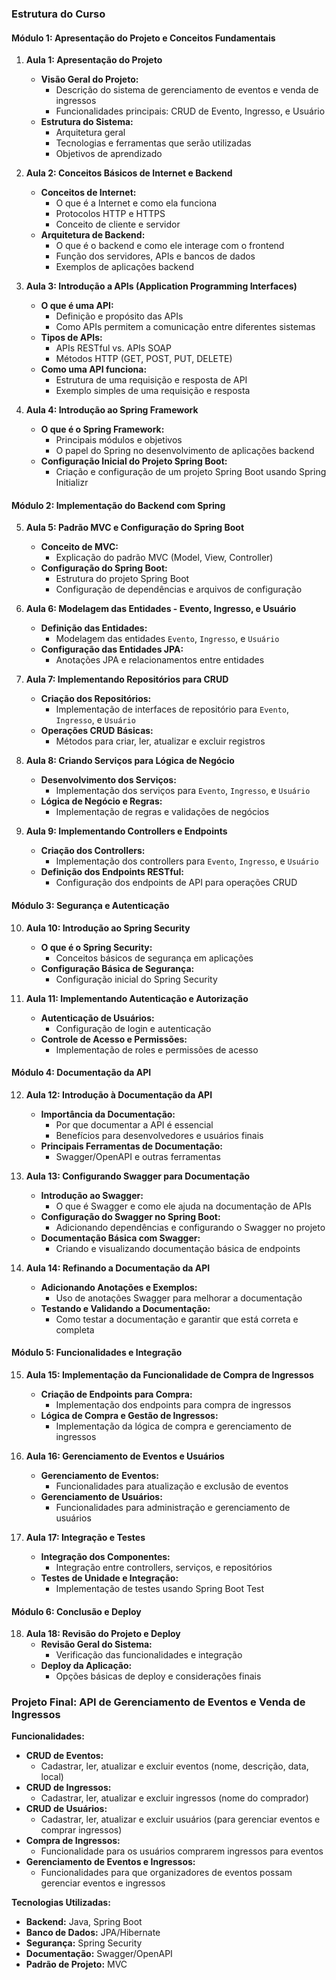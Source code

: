 ### Estrutura do Curso

#### Módulo 1: Apresentação do Projeto e Conceitos Fundamentais

1. **Aula 1: Apresentação do Projeto**
   - **Visão Geral do Projeto:**
     - Descrição do sistema de gerenciamento de eventos e venda de ingressos
     - Funcionalidades principais: CRUD de Evento, Ingresso, e Usuário
   - **Estrutura do Sistema:**
     - Arquitetura geral
     - Tecnologias e ferramentas que serão utilizadas
     - Objetivos de aprendizado

2. **Aula 2: Conceitos Básicos de Internet e Backend**
   - **Conceitos de Internet:**
     - O que é a Internet e como ela funciona
     - Protocolos HTTP e HTTPS
     - Conceito de cliente e servidor
   - **Arquitetura de Backend:**
     - O que é o backend e como ele interage com o frontend
     - Função dos servidores, APIs e bancos de dados
     - Exemplos de aplicações backend

3. **Aula 3: Introdução a APIs (Application Programming Interfaces)**
   - **O que é uma API:**
     - Definição e propósito das APIs
     - Como APIs permitem a comunicação entre diferentes sistemas
   - **Tipos de APIs:**
     - APIs RESTful vs. APIs SOAP
     - Métodos HTTP (GET, POST, PUT, DELETE)
   - **Como uma API funciona:**
     - Estrutura de uma requisição e resposta de API
     - Exemplo simples de uma requisição e resposta

4. **Aula 4: Introdução ao Spring Framework**
   - **O que é o Spring Framework:**
     - Principais módulos e objetivos
     - O papel do Spring no desenvolvimento de aplicações backend
   - **Configuração Inicial do Projeto Spring Boot:**
     - Criação e configuração de um projeto Spring Boot usando Spring Initializr

#### Módulo 2: Implementação do Backend com Spring

5. **Aula 5: Padrão MVC e Configuração do Spring Boot**
   - **Conceito de MVC:**
     - Explicação do padrão MVC (Model, View, Controller)
   - **Configuração do Spring Boot:**
     - Estrutura do projeto Spring Boot
     - Configuração de dependências e arquivos de configuração

6. **Aula 6: Modelagem das Entidades - Evento, Ingresso, e Usuário**
   - **Definição das Entidades:**
     - Modelagem das entidades `Evento`, `Ingresso`, e `Usuário`
   - **Configuração das Entidades JPA:**
     - Anotações JPA e relacionamentos entre entidades

7. **Aula 7: Implementando Repositórios para CRUD**
   - **Criação dos Repositórios:**
     - Implementação de interfaces de repositório para `Evento`, `Ingresso`, e `Usuário`
   - **Operações CRUD Básicas:**
     - Métodos para criar, ler, atualizar e excluir registros

8. **Aula 8: Criando Serviços para Lógica de Negócio**
   - **Desenvolvimento dos Serviços:**
     - Implementação dos serviços para `Evento`, `Ingresso`, e `Usuário`
   - **Lógica de Negócio e Regras:**
     - Implementação de regras e validações de negócios

9. **Aula 9: Implementando Controllers e Endpoints**
   - **Criação dos Controllers:**
     - Implementação dos controllers para `Evento`, `Ingresso`, e `Usuário`
   - **Definição dos Endpoints RESTful:**
     - Configuração dos endpoints de API para operações CRUD

#### Módulo 3: Segurança e Autenticação

10. **Aula 10: Introdução ao Spring Security**
    - **O que é o Spring Security:**
      - Conceitos básicos de segurança em aplicações
    - **Configuração Básica de Segurança:**
      - Configuração inicial do Spring Security

11. **Aula 11: Implementando Autenticação e Autorização**
    - **Autenticação de Usuários:**
      - Configuração de login e autenticação
    - **Controle de Acesso e Permissões:**
      - Implementação de roles e permissões de acesso

#### Módulo 4: Documentação da API

12. **Aula 12: Introdução à Documentação da API**
    - **Importância da Documentação:**
      - Por que documentar a API é essencial
      - Benefícios para desenvolvedores e usuários finais
    - **Principais Ferramentas de Documentação:**
      - Swagger/OpenAPI e outras ferramentas

13. **Aula 13: Configurando Swagger para Documentação**
    - **Introdução ao Swagger:**
      - O que é Swagger e como ele ajuda na documentação de APIs
    - **Configuração do Swagger no Spring Boot:**
      - Adicionando dependências e configurando o Swagger no projeto
    - **Documentação Básica com Swagger:**
      - Criando e visualizando documentação básica de endpoints

14. **Aula 14: Refinando a Documentação da API**
    - **Adicionando Anotações e Exemplos:**
      - Uso de anotações Swagger para melhorar a documentação
    - **Testando e Validando a Documentação:**
      - Como testar a documentação e garantir que está correta e completa

#### Módulo 5: Funcionalidades e Integração

15. **Aula 15: Implementação da Funcionalidade de Compra de Ingressos**
    - **Criação de Endpoints para Compra:**
      - Implementação dos endpoints para compra de ingressos
    - **Lógica de Compra e Gestão de Ingressos:**
      - Implementação da lógica de compra e gerenciamento de ingressos

16. **Aula 16: Gerenciamento de Eventos e Usuários**
    - **Gerenciamento de Eventos:**
      - Funcionalidades para atualização e exclusão de eventos
    - **Gerenciamento de Usuários:**
      - Funcionalidades para administração e gerenciamento de usuários

17. **Aula 17: Integração e Testes**
    - **Integração dos Componentes:**
      - Integração entre controllers, serviços, e repositórios
    - **Testes de Unidade e Integração:**
      - Implementação de testes usando Spring Boot Test

#### Módulo 6: Conclusão e Deploy

18. **Aula 18: Revisão do Projeto e Deploy**
    - **Revisão Geral do Sistema:**
      - Verificação das funcionalidades e integração
    - **Deploy da Aplicação:**
      - Opções básicas de deploy e considerações finais

### Projeto Final: API de Gerenciamento de Eventos e Venda de Ingressos

**Funcionalidades:**
- **CRUD de Eventos:**
  - Cadastrar, ler, atualizar e excluir eventos (nome, descrição, data, local)
- **CRUD de Ingressos:**
  - Cadastrar, ler, atualizar e excluir ingressos (nome do comprador)
- **CRUD de Usuários:**
  - Cadastrar, ler, atualizar e excluir usuários (para gerenciar eventos e comprar ingressos)
- **Compra de Ingressos:**
  - Funcionalidade para os usuários comprarem ingressos para eventos
- **Gerenciamento de Eventos e Ingressos:**
  - Funcionalidades para que organizadores de eventos possam gerenciar eventos e ingressos

**Tecnologias Utilizadas:**
- **Backend:** Java, Spring Boot
- **Banco de Dados:** JPA/Hibernate
- **Segurança:** Spring Security
- **Documentação:** Swagger/OpenAPI
- **Padrão de Projeto:** MVC